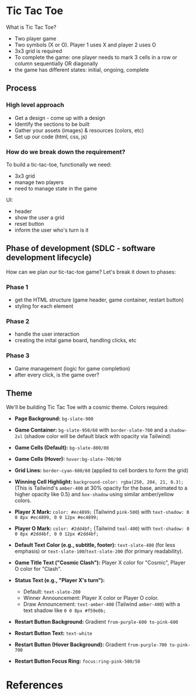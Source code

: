 # Tic Tac Toe

What is Tic Tac Toe?
- Two player game
- Two symbols (X or O). Player 1 uses X and player 2 uses O
- 3x3 grid is required
- To complete the game: one player needs to mark 3 cells in a row or column sequentially OR diagonally
- the game has different states: initial, ongoing, complete

## Process

### High level approach
- Get a design - come up with a design
- Identify the sections to be built
- Gather your assets (images) & resources (colors, etc)
- Set up our code (html, css, js)


### How do we break down the requirement?
To build a tic-tac-toe, functionally we need:
- 3x3 grid
- manage two players
- need to manage state in the game

UI:
- header
- show the user a grid
- reset button
- inform the user who's turn is it

## Phase of development (SDLC - software development lifecycle)

How can we plan our tic-tac-toe game? Let's break it down to phases:

### Phase 1
- get the HTML structure (game header, game container, restart button)
- styling for each element

### Phase 2
- handle the user interaction
- creating the inital game board, handling clicks, etc

### Phase 3
- Game management (logic for game completion)
- after every click, is the game over?

## Theme

We'll be building Tic Tac Toe with a cosmic theme. Colors required:

* **Page Background:** `bg-slate-900`
* **Game Container:** `bg-slate-950/60` with `border-slate-700` and a `shadow-2xl` (shadow color will be default black with opacity via Tailwind)
* **Game Cells (Default):** `bg-slate-800/80`
* **Game Cells (Hover):** `hover:bg-slate-700/90`
* **Grid Lines:** `border-cyan-600/60` (applied to cell borders to form the grid)
* **Winning Cell Highlight:** `background-color: rgba(250, 204, 21, 0.3);` (This is Tailwind's `amber-400` at 30% opacity for the base, animated to a higher opacity like 0.5) and `box-shadow` using similar amber/yellow colors.

* **Player X Mark:** `color: #ec4899;` (Tailwind `pink-500`) with `text-shadow: 0 0 8px #ec4899, 0 0 12px #ec4899;`
* **Player O Mark:** `color: #2dd4bf;` (Tailwind `teal-400`) with `text-shadow: 0 0 8px #2dd4bf, 0 0 12px #2dd4bf;`

* **Default Text Color (e.g., subtitle, footer):** `text-slate-400` (for less emphasis) or `text-slate-100`/`text-slate-200` (for primary readability).
* **Game Title Text ("Cosmic Clash"):** Player X color for "Cosmic", Player O color for "Clash".
* **Status Text (e.g., "Player X's turn"):**
    * Default: `text-slate-200`
    * Winner Announcement: Player X color or Player O color.
    * Draw Announcement: `text-amber-400` (Tailwind `amber-400`) with a text shadow like `0 0 8px #f59e0b;`
* **Restart Button Background:** Gradient `from-purple-600 to-pink-600`
* **Restart Button Text:** `text-white`
* **Restart Button (Hover Background):** Gradient `from-purple-700 to-pink-700`
* **Restart Button Focus Ring:** `focus:ring-pink-500/50`

# References
